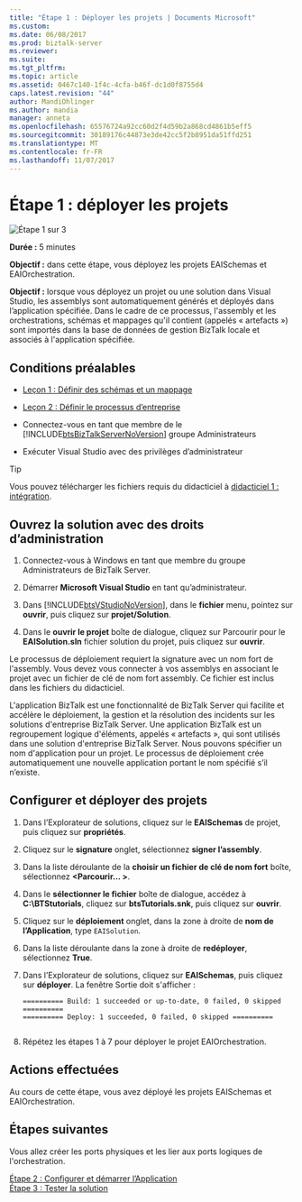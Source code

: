 ```yaml
---
title: "Étape 1 : Déployer les projets | Documents Microsoft"
ms.custom: 
ms.date: 06/08/2017
ms.prod: biztalk-server
ms.reviewer: 
ms.suite: 
ms.tgt_pltfrm: 
ms.topic: article
ms.assetid: 0467c140-1f4c-4cfa-b46f-dc1d0f8755d4
caps.latest.revision: "44"
author: MandiOhlinger
ms.author: mandia
manager: anneta
ms.openlocfilehash: 65576724a92cc60d2f4d59b2a868cd4861b5eff5
ms.sourcegitcommit: 30189176c44873e3de42cc5f2b8951da51ffd251
ms.translationtype: MT
ms.contentlocale: fr-FR
ms.lasthandoff: 11/07/2017
---
```

# <a name="step-1-deploy-the-projects"></a>Étape 1 : déployer les projets
![Étape 1 sur 3](../adapters-and-accelerators/adapter-oracle-database/media/step-1of3.gif "Step_1of3")  
  
 **Durée :** 5 minutes  
  
 **Objectif :** dans cette étape, vous déployez les projets EAISchemas et EAIOrchestration.  
  
 **Objectif :** lorsque vous déployez un projet ou une solution dans Visual Studio, les assemblys sont automatiquement générés et déployés dans l’application spécifiée. Dans le cadre de ce processus, l'assembly et les orchestrations, schémas et mappages qu'il contient (appelés « artefacts ») sont importés dans la base de données de gestion BizTalk locale et associés à l'application spécifiée.  
  
## <a name="prerequisites"></a>Conditions préalables  
  
-   [Leçon 1 : Définir des schémas et un mappage](../core/lesson-1-define-schemas-and-a-map.md)  
  
-   [Leçon 2 : Définir le processus d’entreprise](../core/lesson-2-define-the-business-process.md)  
  
-   Connectez-vous en tant que membre de le [!INCLUDE[btsBizTalkServerNoVersion](../includes/btsbiztalkservernoversion-md.md)] groupe Administrateurs

-   Exécuter Visual Studio avec des privilèges d’administrateur

> [!TIP]
> Vous pouvez télécharger les fichiers requis du didacticiel à [didacticiel 1 : intégration](https://www.microsoft.com/download/details.aspx?id=22793).

## <a name="open-the-solution-with-administrative-rights"></a>Ouvrez la solution avec des droits d’administration  
  
1.  Connectez-vous à Windows en tant que membre du groupe Administrateurs de BizTalk Server.  
  
2.  Démarrer **Microsoft Visual Studio** en tant qu’administrateur.  
  
3.  Dans [!INCLUDE[btsVStudioNoVersion](../includes/btsvstudionoversion-md.md)], dans le **fichier** menu, pointez sur **ouvrir**, puis cliquez sur **projet/Solution**.  
  
4.  Dans le **ouvrir le projet** boîte de dialogue, cliquez sur Parcourir pour le **EAISolution.sln** fichier solution du projet, puis cliquez sur **ouvrir**.  
  
 Le processus de déploiement requiert la signature avec un nom fort de l'assembly.  Vous devez vous connecter à vos assemblys en associant le projet avec un fichier de clé de nom fort assembly.  Ce fichier est inclus dans les fichiers du didacticiel.  
  
 L'application BizTalk est une fonctionnalité de BizTalk Server qui facilite et accélère le déploiement, la gestion et la résolution des incidents sur les solutions d'entreprise BizTalk Server. Une application BizTalk est un regroupement logique d'éléments, appelés « artefacts », qui sont utilisés dans une solution d'entreprise BizTalk Server. Nous pouvons spécifier un nom d'application pour un projet.  Le processus de déploiement crée automatiquement une nouvelle application portant le nom spécifié s’il n’existe.  
  
## <a name="configure-and-deploy-the-projects"></a>Configurer et déployer des projets  
  
1.  Dans l’Explorateur de solutions, cliquez sur le **EAISchemas** de projet, puis cliquez sur **propriétés**.  
  
2.  Cliquez sur le **signature** onglet, sélectionnez **signer l’assembly**.  
  
3.  Dans la liste déroulante de la **choisir un fichier de clé de nom fort** boîte, sélectionnez  **\<Parcourir... >**.  
  
4.  Dans le **sélectionner le fichier** boîte de dialogue, accédez à **C:\BTStutorials**, cliquez sur **btsTutorials.snk**, puis cliquez sur **ouvrir**. 
  
5.  Cliquez sur le **déploiement** onglet, dans la zone à droite de **nom de l’Application**, type `EAISolution`.  
  
6.  Dans la liste déroulante dans la zone à droite de **redéployer**, sélectionnez **True**.  
  
7.  Dans l’Explorateur de solutions, cliquez sur **EAISchemas**, puis cliquez sur **déployer**.  La fenêtre Sortie doit s'afficher :  
  
    ```  
    ========== Build: 1 succeeded or up-to-date, 0 failed, 0 skipped ==========  
    ========== Deploy: 1 succeeded, 0 failed, 0 skipped ==========  
  
    ```  
  
8.  Répétez les étapes 1 à 7 pour déployer le projet EAIOrchestration.  
  
## <a name="what-did-i-just-do"></a>Actions effectuées  
 Au cours de cette étape, vous avez déployé les projets EAISchemas et EAIOrchestration.  
  
## <a name="next-steps"></a>Étapes suivantes  
 Vous allez créer les ports physiques et les lier aux ports logiques de l'orchestration.  
  
 [Étape 2 : Configurer et démarrer l’Application](../core/step-2-configure-and-start-the-application1.md)   
 [Étape 3 : Tester la solution](../core/step-3-test-the-solution2.md)
